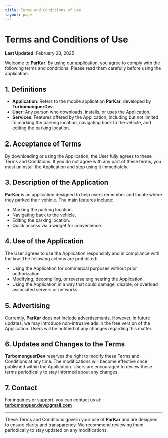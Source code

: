 ```yaml
---
title: Terms and Conditions of Use
layout: page
---
```


# Terms and Conditions of Use

**Last Updated:** February 28, 2025

Welcome to **ParKar**. By using our application, you agree to comply with the following terms and conditions. Please read them carefully before using the application.

## 1. Definitions

- **Application**: Refers to the mobile application **ParKar**, developed by **TurbomonguerDev**.
- **User**: Any person who downloads, installs, or uses the Application.
- **Services**: Features offered by the Application, including but not limited to marking the parking location, navigating back to the vehicle, and editing the parking location.

## 2. Acceptance of Terms

By downloading or using the Application, the User fully agrees to these Terms and Conditions. If you do not agree with any part of these terms, you must uninstall the Application and stop using it immediately.

## 3. Description of the Application

**ParKar** is an application designed to help users remember and locate where they parked their vehicle. The main features include:

- Marking the parking location.
- Navigating back to the vehicle.
- Editing the parking location.
- Quick access via a widget for convenience.

## 4. Use of the Application

The User agrees to use the Application responsibly and in compliance with the law. The following actions are prohibited:

- Using the Application for commercial purposes without prior authorization.
- Modifying, decompiling, or reverse engineering the Application.
- Using the Application in a way that could damage, disable, or overload associated servers or networks.

## 5. Advertising

Currently, **ParKar** does not include advertisements. However, in future updates, we may introduce non-intrusive ads in the free version of the Application. Users will be notified of any changes regarding this matter.

## 6. Updates and Changes to the Terms

**TurbomonguerDev** reserves the right to modify these Terms and Conditions at any time. The modifications will become effective once published within the Application. Users are encouraged to review these terms periodically to stay informed about any changes.

## 7. Contact

For inquiries or support, you can contact us at: **turbomonguer.dev@gmail.com**

---

These Terms and Conditions govern your use of **ParKar** and are designed to ensure clarity and transparency. We recommend reviewing them periodically to stay updated on any modifications.
